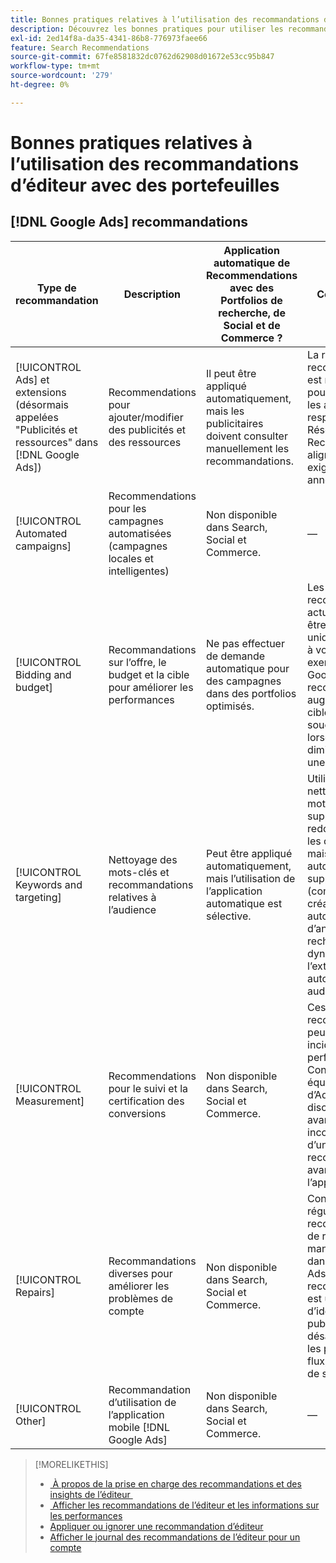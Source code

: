 ```yaml
---
title: Bonnes pratiques relatives à l’utilisation des recommandations d’éditeur avec des portefeuilles
description: Découvrez les bonnes pratiques pour utiliser les recommandations  [!DNL Google Ads] avec vos portefeuilles Search, Social et Commerce.
exl-id: 2ed14f8a-da35-4341-86b8-776973faee66
feature: Search Recommendations
source-git-commit: 67fe8581832dc0762d62908d01672e53cc95b847
workflow-type: tm+mt
source-wordcount: '279'
ht-degree: 0%

---
```


# Bonnes pratiques relatives à l’utilisation des recommandations d’éditeur avec des portefeuilles

<!-- Add info for MS once we have it ..." 

*[!DNL Google Ads] and [!DNL Microsoft Advertising] accounts*
 
-->

## [!DNL Google Ads] recommandations

| Type de recommandation | Description | Application automatique de Recommendations avec des Portfolios de recherche, de Social et de Commerce ? | Commentaires |
|--- |--- |--- |--- |
| [!UICONTROL Ads] et extensions (désormais appelées &quot;Publicités et ressources&quot; dans [!DNL Google Ads]) | Recommendations pour ajouter/modifier des publicités et des ressources | Il peut être appliqué automatiquement, mais les publicitaires doivent consulter manuellement les recommandations. | La révision des recommandations est nécessaire pour s’assurer que les annonces responsives sur le Réseau de Recherche sont alignées sur les exigences des annonceurs. |
| [!UICONTROL Automated campaigns] | Recommendations pour les campagnes automatisées (campagnes locales et intelligentes) | Non disponible dans Search, Social et Commerce. | — |
| [!UICONTROL Bidding and budget] | Recommandations sur l’offre, le budget et la cible pour améliorer les performances | Ne pas effectuer de demande automatique pour des campagnes dans des portfolios optimisés. | Les recommandations actuelles peuvent être unidimensionnelles à vos fins. Par exemple, [!DNL Google Ads] recommande une augmentation de la cible CPA, sans souci de budget, lorsque les clics diminuent pour une campagne. |
| [!UICONTROL Keywords and targeting] | Nettoyage des mots-clés et recommandations relatives à l’audience | Peut être appliqué automatiquement, mais l’utilisation de l’application automatique est sélective. | Utilisez le nettoyage des mots-clés et la suppression des redondances entre les campagnes, mais évitez toute automatisation supplémentaire (comme la création automatique d’annonces de recherche dynamique ou l’extension automatique des audiences). |
| [!UICONTROL Measurement] | Recommendations pour le suivi et la certification des conversions | Non disponible dans Search, Social et Commerce. | Ces recommandations peuvent avoir une incidence sur les performances. Consultez votre équipe de compte d’Adobe pour discuter des avantages et des inconvénients d’une recommandation avant de l’appliquer. |
| [!UICONTROL Repairs] | Recommandations diverses pour améliorer les problèmes de compte | Non disponible dans Search, Social et Commerce. | Consultez régulièrement les recommandations de réparation manuellement dans [!DNL Google Ads]. Ce type de recommandation est un bon moyen d’identifier les publicités désapprouvées, les problèmes de flux, les problèmes de suivi, etc. |
| [!UICONTROL Other] | Recommandation d’utilisation de l’application mobile [!DNL Google Ads] | Non disponible dans Search, Social et Commerce. | — |

>[!MORELIKETHIS]
>
>* [&#x200B; À propos de la prise en charge des recommandations et des insights de l’éditeur &#x200B;](recommendation-support.md)
>* [&#x200B; Afficher les recommandations de l’éditeur et les informations sur les performances](recommendation-view.md)
>* [Appliquer ou ignorer une recommandation d’éditeur](recommendation-apply-dismiss.md)
>* [Afficher le journal des recommandations de l’éditeur pour un compte](recommendation-view-log.md)
